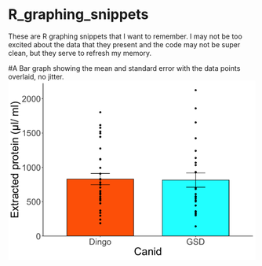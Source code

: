 # R_graphing_snippets

These are R graphing snippets that I want to remember. I may not be too excited about the data that they present and the code may not be super clean, but they serve to refresh my memory.

#A Bar graph showing the mean and standard error with the data points overlaid, no jitter.
![R_snip_1](FigS1.png)


